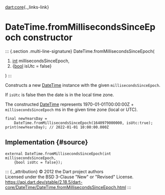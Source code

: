 [dart:core](../../dart-core/dart-core-library){._links-link}

DateTime.fromMillisecondsSinceEpoch constructor
===============================================

::: {.section .multi-line-signature}
DateTime.fromMillisecondsSinceEpoch(

1.  [int](../int-class) millisecondsSinceEpoch,
2.  {[bool](../bool-class) isUtc = false}

)
:::

Constructs a new [DateTime](../datetime-class) instance with the given
`millisecondsSinceEpoch`.

If `isUtc` is false then the date is in the local time zone.

The constructed [DateTime](../datetime-class) represents
1970-01-01T00:00:00Z + `millisecondsSinceEpoch` ms in the given time
zone (local or UTC).

``` {.language-dart data-language="dart"}
final newYearsDay =
    DateTime.fromMillisecondsSinceEpoch(1640979000000, isUtc:true);
print(newYearsDay); // 2022-01-01 10:00:00.000Z
```

Implementation {#source}
--------------

``` {.language-dart data-language="dart"}
external DateTime.fromMillisecondsSinceEpoch(int millisecondsSinceEpoch,
    {bool isUtc = false});
```

::: {._attribution}
© 2012 the Dart project authors\
Licensed under the BSD 3-Clause \"New\" or \"Revised\" License.\
<https://api.dart.dev/stable/2.18.5/dart-core/DateTime/DateTime.fromMillisecondsSinceEpoch.html>
:::
